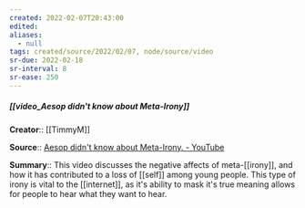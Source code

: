 ```yaml
---
created: 2022-02-07T20:43:00 
edited: 
aliases:
  - null
tags: created/source/2022/02/07, node/source/video
sr-due: 2022-02-18
sr-interval: 8
sr-ease: 250
---
```


##### [[video_Aesop didn't know about Meta-Irony]]
**Creator**:: [[TimmyM]]
 
**Source**:: [Aesop didn't know about Meta-Irony. - YouTube](https://www.youtube.com/watch?v=yso4rK3x5ow)

**Summary**:: This video discusses the negative affects of meta-[[irony]], and how it has contributed to a loss of [[self]] among young people. This type of irony is vital to the [[internet]], as it's ability to mask it's true meaning allows for people to hear what they want to hear.